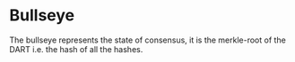 # Bullseye

The bullseye represents the state of consensus, it is the merkle-root of the DART i.e. the hash of all the hashes.
